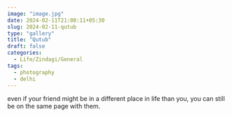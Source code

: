 ```yaml
---
image: "image.jpg"
date: 2024-02-11T21:08:11+05:30
slug: 2024-02-11-qutub
type: "gallery"
title: "Qutub"
draft: false
categories:
  - Life/Zindagi/General
tags:
  - photography
  - delhi
---
```




even if your friend might be in a different place in life than you, you can still be on the same page with them. 


